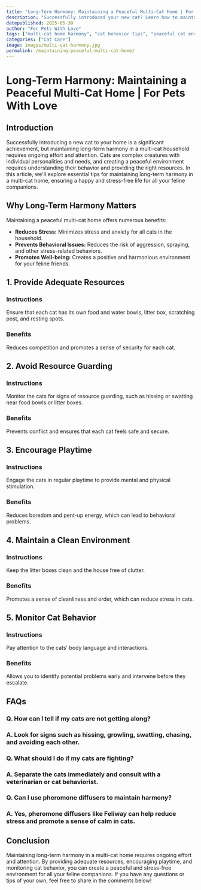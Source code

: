 ```yaml
---
title: "Long-Term Harmony: Maintaining a Peaceful Multi-Cat Home | For Pets With Love"
description: "Successfully introduced your new cat? Learn how to maintain long-term harmony in a multi-cat home with these essential tips."
datepublished: 2025-05-30
author: "For Pets With Love"
tags: ["multi-cat home harmony", "cat behavior tips", "peaceful cat environment"]
categories: ["Cat Care"]
image: images/multi-cat-harmony.jpg
permalink: /maintaining-peaceful-multi-cat-home/
---
```


# Long-Term Harmony: Maintaining a Peaceful Multi-Cat Home | For Pets With Love

## Introduction

Successfully introducing a new cat to your home is a significant achievement, but maintaining long-term harmony in a multi-cat household requires ongoing effort and attention. Cats are complex creatures with individual personalities and needs, and creating a peaceful environment requires understanding their behavior and providing the right resources. In this article, we'll explore essential tips for maintaining long-term harmony in a multi-cat home, ensuring a happy and stress-free life for all your feline companions.

## Why Long-Term Harmony Matters

Maintaining a peaceful multi-cat home offers numerous benefits:

*   **Reduces Stress:** Minimizes stress and anxiety for all cats in the household.
*   **Prevents Behavioral Issues:** Reduces the risk of aggression, spraying, and other stress-related behaviors.
*   **Promotes Well-being:** Creates a positive and harmonious environment for your feline friends.

## 1. Provide Adequate Resources

### Instructions

Ensure that each cat has its own food and water bowls, litter box, scratching post, and resting spots.

### Benefits

Reduces competition and promotes a sense of security for each cat.

## 2. Avoid Resource Guarding

### Instructions

Monitor the cats for signs of resource guarding, such as hissing or swatting near food bowls or litter boxes.

### Benefits

Prevents conflict and ensures that each cat feels safe and secure.

## 3. Encourage Playtime

### Instructions

Engage the cats in regular playtime to provide mental and physical stimulation.

### Benefits

Reduces boredom and pent-up energy, which can lead to behavioral problems.

## 4. Maintain a Clean Environment

### Instructions

Keep the litter boxes clean and the house free of clutter.

### Benefits

Promotes a sense of cleanliness and order, which can reduce stress in cats.

## 5. Monitor Cat Behavior

### Instructions

Pay attention to the cats' body language and interactions.

### Benefits

Allows you to identify potential problems early and intervene before they escalate.

## FAQs

### Q. How can I tell if my cats are not getting along?

### A. Look for signs such as hissing, growling, swatting, chasing, and avoiding each other.

### Q. What should I do if my cats are fighting?

### A. Separate the cats immediately and consult with a veterinarian or cat behaviorist.

### Q. Can I use pheromone diffusers to maintain harmony?

### A. Yes, pheromone diffusers like Feliway can help reduce stress and promote a sense of calm in cats.

## Conclusion

Maintaining long-term harmony in a multi-cat home requires ongoing effort and attention. By providing adequate resources, encouraging playtime, and monitoring cat behavior, you can create a peaceful and stress-free environment for all your feline companions. If you have any questions or tips of your own, feel free to share in the comments below!